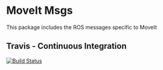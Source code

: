 # MoveIt Msgs

This package includes the ROS messages specific to MoveIt

## Travis - Continuous Integration

[![Build Status](https://travis-ci.org/ros-planning/moveit_msgs.svg?branch=ros2)](https://travis-ci.org/ros-planning/moveit_msgs)
